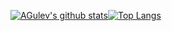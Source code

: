 [![AGulev's github stats](https://github-readme-stats.vercel.app/api?username=AGulev&bg_color=30,e96443,904e95&title_color=fff&text_color=fff&show_icons=false&count_private=true&include_all_commits=true&hide_rank=true&show_icons=true&icon_color=ffff&hide_title=true)](https://github.com/AGulev)[![Top Langs](https://github-readme-stats.vercel.app/api/top-langs/?username=AGulev&hide=html&layout=compact)](https://github.com/AGulev)
